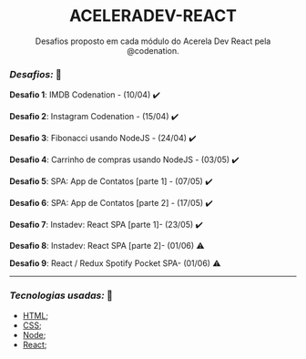 <h1 align="center">ACELERADEV-REACT</h1>
<p align="center">Desafios proposto em cada módulo do Acerela Dev React pela @codenation.</p>

### *Desafios:* 🚀

**Desafio 1**: IMDB Codenation - (10/04) :heavy_check_mark:

**Desafio 2**: Instagram Codenation  - (15/04) :heavy_check_mark:

**Desafio 3**: Fibonacci usando NodeJS  - (24/04) :heavy_check_mark:

**Desafio 4**: Carrinho de compras usando NodeJS  - (03/05) :heavy_check_mark:

**Desafio 5**: SPA: App de Contatos [parte 1] - (07/05) :heavy_check_mark:

**Desafio 6**: SPA: App de Contatos [parte 2] - (17/05) :heavy_check_mark:

**Desafio 7**: Instadev: React SPA [parte 1]- (23/05) :heavy_check_mark:

**Desafio 8**: Instadev: React SPA [parte 2]- (01/06) :warning:

**Desafio 9**: React / Redux Spotify Pocket SPA- (01/06) :warning:

*****

### *Tecnologias usadas:* 📌 

- [HTML]();
- [CSS]();
- [Node]();
- [React](https://pt-br.reactjs.org/docs/getting-started.html);
